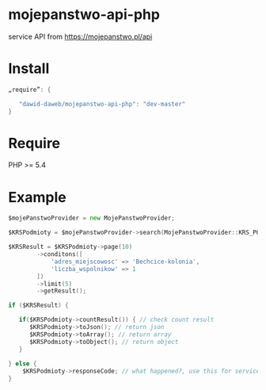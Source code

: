 # mojepanstwo-api-php
service API from https://mojepanstwo.pl/api

Install
=====================
~~~ go
„require”: {

   "dawid-daweb/mojepanstwo-api-php": "dev-master"
}
~~~
Require
=====================
PHP >= 5.4

Example
=====================
~~~ go
$mojePanstwoProvider = new MojePanstwoProvider;

$KRSPodmioty = $mojePanstwoProvider->search(MojePanstwoProvider::KRS_PODMIOTY);

$KRSResult = $KRSPodmioty->page(10)
        ->conditons([
            'adres_miejscowosc' => 'Bechcice-kolonia',
            'liczba_wspolnikow' => 1
        ])
        ->limit(5) 
        ->getResult();

if ($KRSResult) {

   if($KRSPodmioty->countResult()) { // check count result
      $KRSPodmioty->toJson(); // return json
      $KRSPodmioty->toArray(); // return array
      $KRSPodmioty->toObject(); // return object
   }
   
} else {
    $KRSPodmioty->responseCode; // what happened?, use this for service error
}

~~~
